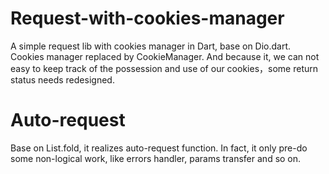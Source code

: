 # Request-with-cookies-manager
A simple request lib with cookies manager in Dart, base on Dio.dart.
Cookies manager replaced by CookieManager.
And because it, we can not easy to keep track of the possession and use of our cookies，some return status needs redesigned.

# Auto-request

Base on List.fold, it realizes auto-request function.
In fact, it only pre-do some non-logical work, like errors handler, params transfer and so on.



